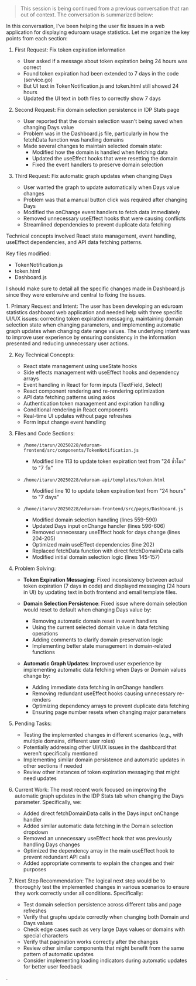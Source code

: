 > This session is being continued from a previous conversation that ran out of context. The conversation is summarized below:
  <analysis>
  In this conversation, I've been helping the user fix issues in a web application for displaying eduroam usage statistics. Let me organize the key points from each section:

  1. First Request: Fix token expiration information
     - User asked if a message about token expiration being 24 hours was correct
     - Found token expiration had been extended to 7 days in the code (service.go)
     - But UI text in TokenNotification.js and token.html still showed 24 hours
     - Updated the UI text in both files to correctly show 7 days

  2. Second Request: Fix domain selection persistence in IDP Stats page
     - User reported that the domain selection wasn't being saved when changing Days value
     - Problem was in the Dashboard.js file, particularly in how the fetchData function was handling domains
     - Made several changes to maintain selected domain state:
       - Modified how the domain is handled when fetching data
       - Updated the useEffect hooks that were resetting the domain
       - Fixed the event handlers to preserve domain selection

  3. Third Request: Fix automatic graph updates when changing Days
     - User wanted the graph to update automatically when Days value changes
     - Problem was that a manual button click was required after changing Days
     - Modified the onChange event handlers to fetch data immediately
     - Removed unnecessary useEffect hooks that were causing conflicts
     - Streamlined dependencies to prevent duplicate data fetching

  Technical concepts involved React state management, event handling, useEffect dependencies, and API data fetching patterns.

  Key files modified:
  - TokenNotification.js
  - token.html
  - Dashboard.js

  I should make sure to detail all the specific changes made in Dashboard.js since they were extensive and central to fixing the issues.
  </analysis>

  <summary>
  1. Primary Request and Intent:
     The user has been developing an eduroam statistics dashboard web application and needed help with three specific UI/UX issues: correcting token expiration messaging, maintaining domain
   selection state when changing parameters, and implementing automatic graph updates when changing date range values. The underlying intent was to improve user experience by ensuring 
  consistency in the information presented and reducing unnecessary user actions.

  2. Key Technical Concepts:
     - React state management using useState hooks
     - Side effects management with useEffect hooks and dependency arrays
     - Event handling in React for form inputs (TextField, Select)
     - React component rendering and re-rendering optimization
     - API data fetching patterns using axios
     - Authentication token management and expiration handling
     - Conditional rendering in React components
     - Real-time UI updates without page refreshes
     - Form input change event handling

  3. Files and Code Sections:
     - `/home/itarun/20250228/eduroam-frontend/src/components/TokenNotification.js`
       - Modified line 113 to update token expiration text from "24 ชั่วโมง" to "7 วัน"
     
     - `/home/itarun/20250228/eduroam-api/templates/token.html`
       - Modified line 10 to update token expiration text from "24 hours" to "7 days"
     
     - `/home/itarun/20250228/eduroam-frontend/src/pages/Dashboard.js`
       - Modified domain selection handling (lines 559-590)
       - Updated Days input onChange handler (lines 596-606)
       - Removed unnecessary useEffect hook for days change (lines 204-205)
       - Optimized main useEffect dependencies (line 202)
       - Replaced fetchData function with direct fetchDomainData calls
       - Modified initial domain selection logic (lines 145-157)

  4. Problem Solving:
     - **Token Expiration Messaging**: Fixed inconsistency between actual token expiration (7 days in code) and displayed messaging (24 hours in UI) by updating text in both frontend and 
  email template files.
     
     - **Domain Selection Persistence**: Fixed issue where domain selection would reset to default when changing Days value by:
       - Removing automatic domain reset in event handlers
       - Using the current selected domain value in data fetching operations
       - Adding comments to clarify domain preservation logic
       - Implementing better state management in domain-related functions
     
     - **Automatic Graph Updates**: Improved user experience by implementing automatic data fetching when Days or Domain values change by:
       - Adding immediate data fetching in onChange handlers
       - Removing redundant useEffect hooks causing unnecessary re-renders
       - Optimizing dependency arrays to prevent duplicate data fetching
       - Ensuring page number resets when changing major parameters

  5. Pending Tasks:
     - Testing the implemented changes in different scenarios (e.g., with multiple domains, different user roles)
     - Potentially addressing other UI/UX issues in the dashboard that weren't specifically mentioned
     - Implementing similar domain persistence and automatic updates in other sections if needed
     - Review other instances of token expiration messaging that might need updates

  6. Current Work:
     The most recent work focused on improving the automatic graph updates in the IDP Stats tab when changing the Days parameter. Specifically, we:
     - Added direct fetchDomainData calls in the Days input onChange handler
     - Added similar automatic data fetching in the Domain selection dropdown
     - Removed an unnecessary useEffect hook that was previously handling Days changes
     - Optimized the dependency array in the main useEffect hook to prevent redundant API calls
     - Added appropriate comments to explain the changes and their purposes

  7. Next Step Recommendation:
     The logical next step would be to thoroughly test the implemented changes in various scenarios to ensure they work correctly under all conditions. Specifically:
     - Test domain selection persistence across different tabs and page refreshes
     - Verify that graphs update correctly when changing both Domain and Days values
     - Check edge cases such as very large Days values or domains with special characters
     - Verify that pagination works correctly after the changes
     - Review other similar components that might benefit from the same pattern of automatic updates
     - Consider implementing loading indicators during automatic updates for better user feedback
  </summary>.

